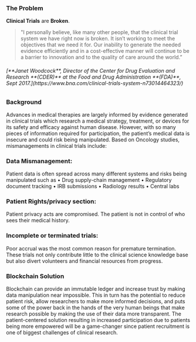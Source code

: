 ### The Problem
**Clinical Trials** are **Broken**.

>"I personally believe, like many other people, that the clinical trial system we have right now is broken. It isn’t working to meet the objectives that we need it for. Our inability to generate the needed evidence efficiently and in a cost-effective manner will continue to be a barrier to innovation and to the quality of care around the world.”
<h6>[**Janet Woodcock**, Director of the Center for Drug Evaluation and Research **(CDER)** at the Food and Drug Administration **(FDA)**, Sept 2017.](https://www.bna.com/clinical-trials-system-n73014464323/)


### Background
Advances in medical therapies are largely informed by evidence generated in clinical trials which research a medical strategy, treatment, or devices for its safety and efficacy against human disease. However, with so many pieces of information required for participation, the patient’s medical data is insecure and could risk being manipulated. Based on Oncology studies, mismanagements in clinical trials include:


### Data Mismanagement:
Patient data is often spread across many different systems and risks being manipulated such as
• Drug supply-chain management
• Regulatory document tracking
• IRB submissions
• Radiology results
• Central labs  

### Patient Rights/privacy section:
Patient privacy acts are compromised. The patient is not in control of who sees their medical history.

### Incomplete or terminated trials:
Poor accrual was the most common reason for premature termination. These trials not only contribute little to the clinical science knowledge base but also divert volunteers and financial resources from progress.

### Blockchain Solution
Blockchain can provide an immutable ledger and increase trust by making data manipulation near impossible. This in turn has the potential to reduce patient risk, allow researchers to make more informed decisions, and puts some of the power back in the hands of the very human beings that make research possible by making the use of their data more transparent. The patient-centered solution resulting in increased participation due to patients being more empowered will be a game-changer since patient recruitment is one of biggest challenges of clinical research.
